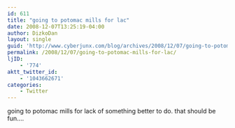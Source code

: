 ```yaml
---
id: 611
title: "going to potomac mills for lac"
date: 2008-12-07T13:25:19-04:00
author: DizkoDan
layout: single
guid: 'http://www.cyberjunx.com/blog/archives/2008/12/07/going-to-potomac-mills-for-lac/'
permalink: /2008/12/07/going-to-potomac-mills-for-lac/
ljID:
    - '774'
aktt_twitter_id:
    - '1043662671'
categories:
    - Twitter
---
```


going to potomac mills for lack of something better to do. that should be fun….